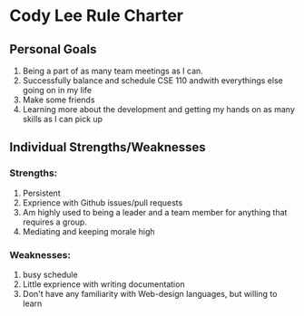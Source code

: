 # Cody Lee Rule Charter
## Personal Goals
1. Being a part of as many team meetings as I can.
2. Successfully balance and schedule CSE 110 andwith everythings else going on in my life
3. Make some friends
4. Learning more about the development and getting my hands on as many skills as I can pick up

## Individual Strengths/Weaknesses
### Strengths: 
1. Persistent
2. Exprience with Github issues/pull requests 
3. Am highly used to being a leader and a team member for anything that requires a group.
4. Mediating and keeping morale high
### Weaknesses: 
1. busy schedule  
2. Little exprience with writing documentation
3. Don't have any familiarity with Web-design languages, but willing to learn
